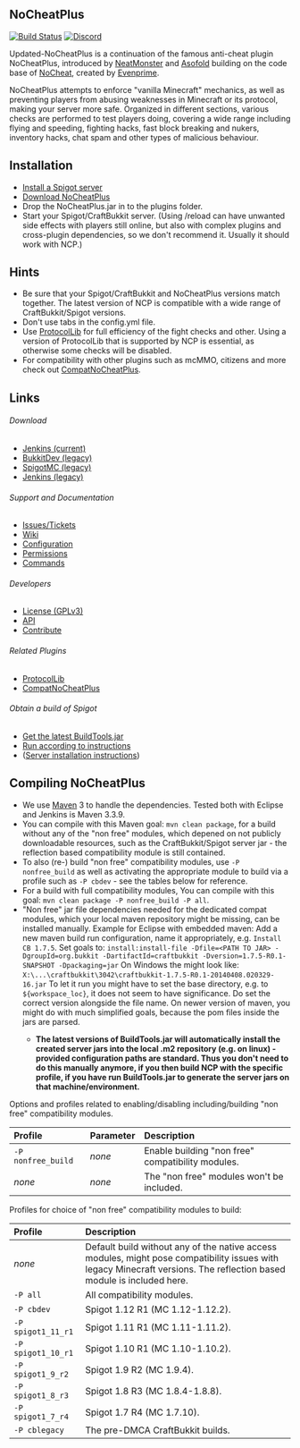 
NoCheatPlus
---------
[![Build Status](https://ci.codemc.io/buildStatus/icon?job=Updated-NoCheatPlus%2FUpdated-NoCheatPlus)](https://ci.codemc.io/job/Updated-NoCheatPlus/job/Updated-NoCheatPlus/)
[![Discord](https://img.shields.io/discord/598285007496151098?label=discord&logo=discord)](https://discord.gg/NASKHYc)

Updated-NoCheatPlus is a continuation of the famous anti-cheat plugin NoCheatPlus, introduced by [NeatMonster](https://github.com/NeatMonster) and [Asofold](https://github.com/asofold) building on the code base of [NoCheat](https://github.com/md-5/NoCheat), created by [Evenprime](https://github.com/Evenprime).

NoCheatPlus attempts to enforce "vanilla Minecraft" mechanics, as well as preventing players from abusing weaknesses in Minecraft or its protocol, making your server more safe. Organized in different sections, various checks are performed to test players doing, covering a wide range including flying and speeding, fighting hacks, fast block breaking and nukers, inventory hacks, chat spam and other types of malicious behaviour.

Installation
---------
* [Install a Spigot server](https://github.com/Updated-NoCheatPlus/NoCheatPlus/#obtain-a-build-of-spigot)
* [Download NoCheatPlus](https://github.com/Updated-NoCheatPlus/NoCheatPlus/#download)
* Drop the NoCheatPlus.jar in to the plugins folder.
* Start your Spigot/CraftBukkit server. (Using /reload can have unwanted side effects with players still online, but also with complex plugins and cross-plugin dependencies, so we don't recommend it. Usually it should work with NCP.)

Hints
---------
* Be sure that your Spigot/CraftBukkit and NoCheatPlus versions match together. The latest version of NCP is compatible with a wide range of CraftBukkit/Spigot versions.
* Don't use tabs in the config.yml file.
* Use [ProtocolLib](https://www.spigotmc.org/resources/protocollib.1997/) for full efficiency of the fight checks and other. Using a version of ProtocolLib that is supported by NCP is essential, as otherwise some checks will be disabled.
* For compatibility with other plugins such as mcMMO, citizens and more check out [CompatNoCheatPlus](https://github.com/Updated-NoCheatPlus/CompatNoCheatPlus).

Links
---------

###### Download
* [Jenkins (current)](https://ci.codemc.io/job/Updated-NoCheatPlus/job/Updated-NoCheatPlus/)
* [BukkitDev (legacy)](https://dev.bukkit.org/projects/nocheatplus/files/)
* [SpigotMC (legacy)](https://www.spigotmc.org/resources/nocheatplus2015-07-25.26/updates)
* [Jenkins (legacy)](https://ci.md-5.net/job/NoCheatPlus/)

###### Support and Documentation
* [Issues/Tickets](https://github.com/Updated-NoCheatPlus/NoCheatPlus/issues)
* [Wiki](https://github.com/Updated-NoCheatPlus/Docs)
* [Configuration](https://github.com/Updated-NoCheatPlus/Docs#configuration)
* [Permissions](https://github.com/Updated-NoCheatPlus/Docs/blob/master/Settings/Permissions.md)
* [Commands](https://github.com/Updated-NoCheatPlus/Docs/blob/master/Settings/Commands.md)

###### Developers
* [License (GPLv3)](https://github.com/Updated-NoCheatPlus/NoCheatPlus/blob/master/LICENSE.txt)
* [API](https://github.com/Updated-NoCheatPlus/Docs/blob/master/Development/API.md)
* [Contribute](https://github.com/Updated-NoCheatPlus/NoCheatPlus/blob/master/CONTRIBUTING.md)

###### Related Plugins
* [ProtocolLib](https://www.spigotmc.org/resources/protocollib.1997/)
* [CompatNoCheatPlus](https://dev.bukkit.org/projects/compatnocheatplus-cncp/)

###### Obtain a build of Spigot
* [Get the latest BuildTools.jar](https://hub.spigotmc.org/jenkins/job/BuildTools/)
* [Run according to instructions](https://www.spigotmc.org/wiki/buildtools/)
* ([Server installation instructions](https://www.spigotmc.org/wiki/spigot-installation/))

Compiling NoCheatPlus
---------
* We use [Maven](http://maven.apache.org/download.cgi) 3 to handle the dependencies. Tested both with Eclipse and Jenkins is Maven 3.3.9.
* You can compile with this Maven goal: `mvn clean package`, for a build without any of the "non free" modules, which depened on not publicly downloadable resources, such as the CraftBukkit/Spigot server jar - the reflection based compatibility module is still contained. 
* To also (re-) build "non free" compatibility modules, use `-P nonfree_build` as well as activating the appropriate module to build via a profile such as `-P cbdev` - see the tables below for reference.
* For a build with full compatibility modules, You can compile with this goal: `mvn clean package -P nonfree_build -P all`.
* "Non free" jar file dependencies needed for the dedicated compat modules, which your local maven repository might be missing, can be installed manually.
Example for Eclipse with embedded maven:
Add a new maven build run configuration, name it appropriately, e.g. ```Install CB 1.7.5```.
Set goals to: ```install:install-file -Dfile=<PATH TO JAR> -DgroupId=org.bukkit -DartifactId=craftbukkit -Dversion=1.7.5-R0.1-SNAPSHOT -Dpackaging=jar```
On Windows the <PATH TO JAR> might look like:  ```X:\...\craftbukkit\3042\craftbukkit-1.7.5-R0.1-20140408.020329-16.jar```
To let it run you might have to set the base directory, e.g. to ```${workspace_loc}```, it does not seem to have significance.
Do set the correct version alongside the file name. On newer version of maven, you might do with much simplified goals, because the pom files inside the jars are parsed.
  * **The latest versions of BuildTools.jar will automatically install the created server jars into the local .m2 repository (e.g. on linux) - provided configuration paths are standard. Thus you don't need to do this manually anymore, if you then build NCP with the specific profile, if you have run BuildTools.jar to generate the server jars on that machine/environment.**

Options and profiles related to enabling/disabling including/building "non free" compatibility modules.

| Profile | Parameter | Description |
| :------------------ | :-------------- | :-------------- |
| `-P nonfree_build` | _none_ | Enable building "non free" compatibility modules. |
| _none_ | _none_ | The "non free" modules won't be included. |

Profiles for choice of "non free" compatibility modules to build:

| Profile | Description |
| :------------------ | :-------------- |
| _none_ | Default build without any of the native access modules, might pose compatibility issues with legacy Minecraft versions. The reflection based module is included here. |
| `-P all` | All compatibility modules. |
| `-P cbdev` | Spigot 1.12 R1 (MC 1.12-1.12.2). |
| `-P spigot1_11_r1` | Spigot 1.11 R1 (MC 1.11-1.11.2). |
| `-P spigot1_10_r1` | Spigot 1.10 R1 (MC 1.10-1.10.2). |
| `-P spigot1_9_r2` | Spigot 1.9 R2 (MC 1.9.4). |
| `-P spigot1_8_r3` | Spigot 1.8 R3 (MC 1.8.4-1.8.8). |
| `-P spigot1_7_r4` | Spigot 1.7 R4 (MC 1.7.10). |
| `-P cblegacy` | The pre-DMCA CraftBukkit builds. |
